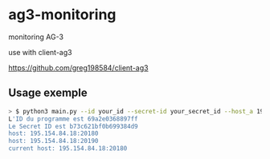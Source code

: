 # ag3-monitoring
monitoring AG-3

use with client-ag3

https://github.com/greg198584/client-ag3

## Usage exemple

```bash
> $ python3 main.py --id your_id --secret-id your_secret_id --host_a 195.154.84.18:20180 --host_b 195.154.84.18:20190 --current_host 195.154.84.18:20180                                                                                                                                                     [±main ●●]
L'ID du programme est 69a2e0368897ff
Le Secret ID est b73c621bf0b699384d9
host: 195.154.84.18:20180
host: 195.154.84.18:20190
current host: 195.154.84.18:20180
```